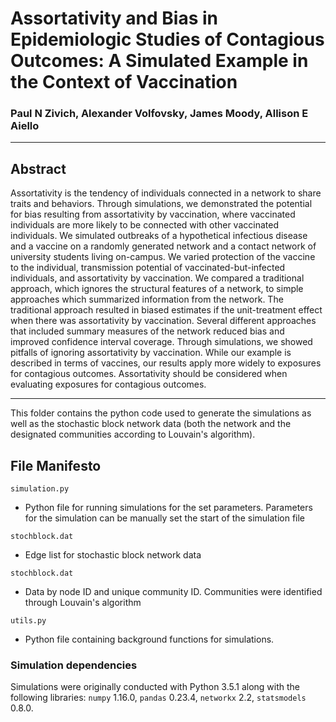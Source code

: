 # Assortativity and Bias in Epidemiologic Studies of Contagious Outcomes: A Simulated Example in the Context of Vaccination

### Paul N Zivich, Alexander Volfovsky, James Moody, Allison E Aiello

--------------------------------

## Abstract

Assortativity is the tendency of individuals connected in a network to share traits and behaviors. Through simulations,
we demonstrated the potential for bias resulting from assortativity by vaccination, where vaccinated individuals are 
more likely to be connected with other vaccinated individuals. We simulated outbreaks of a hypothetical infectious 
disease and a vaccine on a randomly generated network and a contact network of university students living on-campus. We 
varied protection of the vaccine to the individual, transmission potential of vaccinated-but-infected individuals, and 
assortativity by vaccination. We compared a traditional approach, which ignores the structural features of a network, to 
simple approaches which summarized information from the network. The traditional approach resulted in biased estimates 
if the unit-treatment effect when there was assortativity by vaccination. Several different approaches that included 
summary measures of the network reduced bias and improved confidence interval coverage. Through simulations, we showed
pitfalls of ignoring assortativity by vaccination. While our example is described in terms of vaccines, our results 
apply more widely to exposures for contagious outcomes. Assortativity should be considered when evaluating exposures for
contagious outcomes.

--------------------------------

This folder contains the python code used to generate the simulations as well as the stochastic block network data 
(both the network and the designated communities according to Louvain's algorithm).

## File Manifesto
`simulation.py`
- Python file for running simulations for the set parameters. Parameters for the simulation can be manually set the 
  start of the simulation file
    
`stochblock.dat`
- Edge list for stochastic block network data

`stochblock.dat`
- Data by node ID and unique community ID. Communities were identified through Louvain's algorithm

`utils.py`
- Python file containing background functions for simulations.


### Simulation dependencies
Simulations were originally conducted with Python 3.5.1 along with the following libraries: `numpy` 1.16.0, 
`pandas` 0.23.4, `networkx` 2.2, `statsmodels` 0.8.0.

